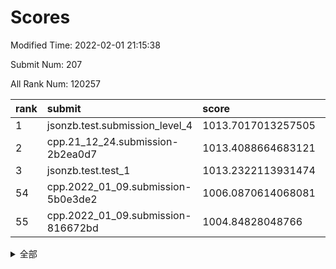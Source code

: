 # Scores

Modified Time: 2022-02-01 21:15:38

Submit Num: 207

All Rank Num: 120257

| rank |               submit               |       score        |       sigma        | pk_num |
| :--- | :--------------------------------- | :----------------- | :----------------- | :----- |
| 1    | jsonzb.test.submission_level_4     | 1013.7017013257505 | 0.8530542935336889 | 2321   |
| 2    | cpp.21_12_24.submission-2b2ea0d7   | 1013.4088664683121 | 0.8313083882407368 | 2321   |
| 3    | jsonzb.test.test_1                 | 1013.2322113931474 | 0.8195098060184123 | 2327   |
| 54   | cpp.2022_01_09.submission-5b0e3de2 | 1006.0870614068081 | 0.7093724236714251 | 2326   |
| 55   | cpp.2022_01_09.submission-816672bd | 1004.84828048766   | 0.7229491164775639 | 2323   |


<details>
<summary>全部</summary>

| rank |                 submit                 |       score        |       sigma        | pk_num |
| :--- | :------------------------------------- | :----------------- | :----------------- | :----- |
| 1    | jsonzb.test.submission_level_4         | 1013.7017013257505 | 0.8530542935336889 | 2321   |
| 2    | cpp.21_12_24.submission-2b2ea0d7       | 1013.4088664683121 | 0.8313083882407368 | 2321   |
| 3    | jsonzb.test.test_1                     | 1013.2322113931474 | 0.8195098060184123 | 2327   |
| 4    | gobigger.level_3.submission_level_3_18 | 1012.4050099742573 | 0.7965502813597541 | 2322   |
| 5    | gobigger.level_3.submission_level_3_25 | 1011.7354063343059 | 0.8125405588901693 | 2324   |
| 6    | gobigger.level_3.submission_level_3_39 | 1011.4073138223214 | 0.7810728473234029 | 2326   |
| 7    | gobigger.level_3.submission_level_3_13 | 1011.3624691587917 | 0.7801136432431417 | 2320   |
| 8    | gobigger.level_3.submission_level_3_44 | 1011.2176703810346 | 0.7828446446396139 | 2320   |
| 9    | gobigger.level_3.submission_level_3_2  | 1010.9747387408072 | 0.7791514882013356 | 2324   |
| 10   | gobigger.level_3.submission_level_3_49 | 1010.9712324928709 | 0.7665836763618218 | 2324   |
| 11   | gobigger.level_3.submission_level_3_17 | 1010.918943945897  | 0.7564001132232727 | 2321   |
| 12   | gobigger.level_3.submission_level_3_19 | 1010.8911308597627 | 0.7563747918259824 | 2322   |
| 13   | gobigger.level_3.submission_level_3_35 | 1010.8577096245923 | 0.7872611795494707 | 2325   |
| 14   | gobigger.level_3.submission_level_3_48 | 1010.6886588356147 | 0.7905322805869426 | 2323   |
| 15   | gobigger.level_3.submission_level_3_16 | 1010.681870273521  | 0.7501214477782902 | 2327   |
| 16   | gobigger.level_3.submission_level_3_32 | 1010.6802152789614 | 0.760341867226122  | 2319   |
| 17   | gobigger.level_3.submission_level_3_23 | 1010.6644887288263 | 0.7718753392049663 | 2329   |
| 18   | gobigger.level_3.submission_level_3_24 | 1010.5971261917805 | 0.7711485781857571 | 2319   |
| 19   | gobigger.level_3.submission_level_3_9  | 1010.4739386382987 | 0.7508149941607203 | 2325   |
| 20   | gobigger.level_3.submission_level_3_31 | 1010.4460630481258 | 0.7583325480005086 | 2329   |
| 21   | gobigger.level_3.submission_level_3_36 | 1010.4300654185096 | 0.7762942830604707 | 2320   |
| 22   | gobigger.level_3.submission_level_3_10 | 1010.2109373434866 | 0.7550864307958574 | 2330   |
| 23   | gobigger.level_3.submission_level_3_11 | 1010.164371458684  | 0.7608616258996522 | 2327   |
| 24   | gobigger.level_3.submission_level_3_14 | 1010.1564490957136 | 0.7420359131831461 | 2326   |
| 25   | gobigger.level_3.submission_level_3_37 | 1009.993147801869  | 0.7680890787358815 | 2319   |
| 26   | gobigger.level_3.submission_level_3_0  | 1009.9642393925132 | 0.7602868465257271 | 2326   |
| 27   | gobigger.level_3.submission_level_3_7  | 1009.8786296750577 | 0.748002860582273  | 2325   |
| 28   | gobigger.level_3.submission_level_3_40 | 1009.840494252142  | 0.7575614189319636 | 2326   |
| 29   | gobigger.level_3.submission_level_3_20 | 1009.8321028342646 | 0.7476537349873167 | 2322   |
| 30   | gobigger.level_3.submission_level_3_21 | 1009.6654564437376 | 0.764606007797198  | 2322   |
| 31   | gobigger.level_3.submission_level_3_43 | 1009.6489465814218 | 0.7637087133579539 | 2323   |
| 32   | gobigger.level_3.submission_level_3_33 | 1009.6164853169976 | 0.7328850119325945 | 2318   |
| 33   | gobigger.level_3.submission_level_3_26 | 1009.5854576209608 | 0.7436320729762752 | 2325   |
| 34   | gobigger.level_3.submission_level_3_12 | 1009.5599290091011 | 0.7612122224444557 | 2324   |
| 35   | gobigger.level_3.submission_level_3_5  | 1009.5549619881724 | 0.7557962945918033 | 2330   |
| 36   | gobigger.level_3.submission_level_3_29 | 1009.5294016132347 | 0.7585906854516776 | 2329   |
| 37   | gobigger.level_3.submission_level_3_46 | 1009.4942389301716 | 0.7597977379387708 | 2324   |
| 38   | gobigger.level_3.submission_level_3_45 | 1009.424789355578  | 0.7611617906686571 | 2324   |
| 39   | gobigger.level_3.submission_level_3_42 | 1009.4130727839893 | 0.7539784212715092 | 2326   |
| 40   | gobigger.level_3.submission_level_3_15 | 1009.4034361447581 | 0.7528611753478182 | 2324   |
| 41   | gobigger.level_3.submission_level_3_8  | 1009.3745509461672 | 0.7494577057384986 | 2326   |
| 42   | gobigger.level_3.submission_level_3_1  | 1009.2239949719407 | 0.7669725949684795 | 2326   |
| 43   | gobigger.level_3.submission_level_3_34 | 1008.9658111872062 | 0.7240707108721147 | 2324   |
| 44   | gobigger.level_3.submission_level_3_41 | 1008.9398913942465 | 0.7512213408774423 | 2327   |
| 45   | gobigger.level_3.submission_level_3_27 | 1008.9018985820622 | 0.750170287542703  | 2326   |
| 46   | gobigger.level_3.submission_level_3_28 | 1008.8798366794764 | 0.7484998988926117 | 2324   |
| 47   | gobigger.level_3.submission_level_3_30 | 1008.8179919052817 | 0.727585646950604  | 2325   |
| 48   | gobigger.level_3.submission_level_3_3  | 1008.7717500764566 | 0.7447545293048843 | 2322   |
| 49   | gobigger.level_3.submission_level_3_22 | 1008.6491587019626 | 0.7460919137678707 | 2328   |
| 50   | gobigger.level_3.submission_level_3_6  | 1008.6324496686473 | 0.7717302760520198 | 2325   |
| 51   | gobigger.level_3.submission_level_3_4  | 1008.4774795984221 | 0.741621186808818  | 2326   |
| 52   | gobigger.level_3.submission_level_3_47 | 1008.4577604743798 | 0.7580082164164406 | 2325   |
| 53   | gobigger.level_3.submission_level_3_38 | 1008.2045818596836 | 0.7586862906384753 | 2326   |
| 54   | cpp.2022_01_09.submission-5b0e3de2     | 1006.0870614068081 | 0.7093724236714251 | 2326   |
| 55   | cpp.2022_01_09.submission-816672bd     | 1004.84828048766   | 0.7229491164775639 | 2323   |
| 56   | gobigger.level_1.submission_level_1_40 | 1004.7698305203545 | 0.7400097253242122 | 2320   |
| 57   | gobigger.level_1.submission_level_1_36 | 1004.30974280615   | 0.7291341404802479 | 2327   |
| 58   | gobigger.level_1.submission_level_1_12 | 1004.297652205245  | 0.7235692456757902 | 2328   |
| 59   | gobigger.level_1.submission_level_1_2  | 1004.0917106484899 | 0.7114338605815833 | 2326   |
| 60   | gobigger.level_1.submission_level_1_29 | 1003.9168479948503 | 0.7094307610607007 | 2317   |
| 61   | gobigger.level_1.submission_level_1_18 | 1003.9008621415791 | 0.713007113713367  | 2323   |
| 62   | gobigger.level_1.submission_level_1_21 | 1003.8072458786854 | 0.7158030084236982 | 2323   |
| 63   | gobigger.level_1.submission_level_1_27 | 1003.7843577629784 | 0.7324782099074825 | 2323   |
| 64   | gobigger.level_1.submission_level_1_1  | 1003.7599578383418 | 0.7231159381124757 | 2321   |
| 65   | gobigger.level_1.submission_level_1_5  | 1003.7437000679768 | 0.7175717366733485 | 2323   |
| 66   | gobigger.level_1.submission_level_1_41 | 1003.7233736457036 | 0.7149472796843752 | 2327   |
| 67   | gobigger.level_1.submission_level_1_32 | 1003.7023166135442 | 0.7189141309042124 | 2322   |
| 68   | gobigger.level_1.submission_level_1_44 | 1003.5764887241966 | 0.7161768623918486 | 2320   |
| 69   | gobigger.level_1.submission_level_1_47 | 1003.5403644624087 | 0.7272489066092627 | 2325   |
| 70   | gobigger.level_1.submission_level_1_23 | 1003.5338592155791 | 0.7249710327541957 | 2326   |
| 71   | gobigger.level_1.submission_level_1_43 | 1003.5276144447325 | 0.7164029202013783 | 2325   |
| 72   | gobigger.level_1.submission_level_1_10 | 1003.5232924637152 | 0.7082832413828964 | 2323   |
| 73   | gobigger.level_1.submission_level_1_34 | 1003.3897372219684 | 0.7174459717061189 | 2322   |
| 74   | gobigger.level_1.submission_level_1_37 | 1003.3680468066138 | 0.711543649036966  | 2326   |
| 75   | gobigger.level_1.submission_level_1_13 | 1003.3491448769287 | 0.712428156103231  | 2322   |
| 76   | gobigger.level_1.submission_level_1_9  | 1003.3140171080561 | 0.7143252308254352 | 2324   |
| 77   | gobigger.level_1.submission_level_1_30 | 1003.2974813326197 | 0.7076369465609551 | 2326   |
| 78   | gobigger.level_1.submission_level_1_0  | 1003.2962819546988 | 0.7079521455855416 | 2323   |
| 79   | gobigger.level_1.submission_level_1_39 | 1003.2564243222621 | 0.7219488544988213 | 2326   |
| 80   | gobigger.level_1.submission_level_1_42 | 1003.2158152670004 | 0.7111829639323904 | 2317   |
| 81   | gobigger.level_1.submission_level_1_38 | 1003.178585209473  | 0.7092553651771352 | 2323   |
| 82   | gobigger.level_1.submission_level_1_24 | 1003.1495668972461 | 0.7240227416991953 | 2330   |
| 83   | gobigger.level_1.submission_level_1_26 | 1003.144225383881  | 0.7105160674836857 | 2325   |
| 84   | gobigger.level_1.submission_level_1_6  | 1003.1371000089894 | 0.7099137399707445 | 2323   |
| 85   | gobigger.level_1.submission_level_1_48 | 1003.1354380790666 | 0.7228119625653325 | 2327   |
| 86   | gobigger.level_1.submission_level_1_35 | 1003.1295487368783 | 0.7150668099469093 | 2322   |
| 87   | gobigger.level_1.submission_level_1_45 | 1003.0056487417163 | 0.712674061907561  | 2323   |
| 88   | gobigger.level_1.submission_level_1_16 | 1002.963028561686  | 0.721557189131232  | 2324   |
| 89   | gobigger.level_1.submission_level_1_11 | 1002.9510011321338 | 0.7091897486893034 | 2325   |
| 90   | gobigger.level_1.submission_level_1_22 | 1002.9492501047914 | 0.7227505157907057 | 2327   |
| 91   | gobigger.level_1.submission_level_1_14 | 1002.928842314393  | 0.7260940787977822 | 2326   |
| 92   | gobigger.level_1.submission_level_1_49 | 1002.8960379760387 | 0.7086429002584111 | 2320   |
| 93   | gobigger.level_1.submission_level_1_3  | 1002.8951742306082 | 0.6974865592212788 | 2327   |
| 94   | gobigger.level_1.submission_level_1_19 | 1002.8697604694245 | 0.7077345410207723 | 2319   |
| 95   | gobigger.level_1.submission_level_1_17 | 1002.8351632015438 | 0.7051944991614818 | 2331   |
| 96   | gobigger.level_1.submission_level_1_46 | 1002.7565858309399 | 0.7137516982881369 | 2328   |
| 97   | gobigger.level_1.submission_level_1_33 | 1002.6398314667754 | 0.7161777582849496 | 2321   |
| 98   | gobigger.level_1.submission_level_1_28 | 1002.5710972192227 | 0.7164057262549607 | 2326   |
| 99   | gobigger.level_1.submission_level_1_25 | 1002.518774379805  | 0.7117994103286885 | 2326   |
| 100  | gobigger.level_1.submission_level_1_4  | 1002.4112927382513 | 0.711505224330675  | 2326   |
| 101  | gobigger.level_1.submission_level_1_31 | 1002.2284520883545 | 0.7117335312526527 | 2322   |
| 102  | gobigger.level_1.submission_level_1_20 | 1002.1987237470554 | 0.7149317527443073 | 2326   |
| 103  | gobigger.level_1.submission_level_1_15 | 1002.1314758250342 | 0.7133470408677668 | 2320   |
| 104  | gobigger.level_1.submission_level_1_7  | 1001.3820671081816 | 0.721806753668996  | 2324   |
| 105  | gobigger.level_1.submission_level_1_8  | 1001.3114360605057 | 0.7063914426007923 | 2326   |
| 106  | gobigger.random.submission_random_46   | 997.6247591683039  | 0.7263497455909624 | 2320   |
| 107  | gobigger.random.submission_random_36   | 997.4064375147002  | 0.7018903131598518 | 2323   |
| 108  | gobigger.random.submission_random_14   | 997.2038723808693  | 0.7052091614753728 | 2323   |
| 109  | gobigger.random.submission_random_10   | 996.9819742866868  | 0.7124925847229359 | 2323   |
| 110  | gobigger.random.submission_random_32   | 996.9793028728183  | 0.7123652406464086 | 2321   |
| 111  | gobigger.random.submission_random_23   | 996.8086439615156  | 0.7182551556680735 | 2321   |
| 112  | gobigger.random.submission_random_18   | 996.7877475876824  | 0.6923198950823065 | 2326   |
| 113  | gobigger.random.submission_random_5    | 996.7452440420519  | 0.7173845616953914 | 2325   |
| 114  | gobigger.random.submission_random_7    | 996.7343582245949  | 0.6993218909470155 | 2322   |
| 115  | gobigger.random.submission_random_24   | 996.7011613397002  | 0.7104843328121306 | 2317   |
| 116  | gobigger.random.submission_random_37   | 996.3412127797258  | 0.7068028323160113 | 2324   |
| 117  | gobigger.random.submission_random_20   | 996.3150191235113  | 0.7036808862461242 | 2322   |
| 118  | gobigger.random.submission_random_43   | 996.2718703514097  | 0.7017584963522577 | 2325   |
| 119  | gobigger.random.submission_random_1    | 996.1849752097662  | 0.7070764093127236 | 2323   |
| 120  | gobigger.random.submission_random_33   | 996.1570763991302  | 0.7103132981750417 | 2324   |
| 121  | gobigger.random.submission_random_42   | 996.1460014101687  | 0.7119533529441407 | 2323   |
| 122  | gobigger.random.submission_random_4    | 996.144767920363   | 0.716769680375064  | 2321   |
| 123  | gobigger.random.submission_random_26   | 996.1290197948348  | 0.7101127884566304 | 2329   |
| 124  | gobigger.random.submission_random_11   | 996.0906343369038  | 0.7159105984013533 | 2322   |
| 125  | gobigger.random.submission_random_0    | 995.9673326870685  | 0.699204540812962  | 2323   |
| 126  | gobigger.random.submission_random_44   | 995.9457202951265  | 0.7253326019246782 | 2327   |
| 127  | gobigger.random.submission_random_41   | 995.9257630712436  | 0.6989617599183865 | 2324   |
| 128  | gobigger.random.submission_random_16   | 995.8938647467504  | 0.7101316133034009 | 2320   |
| 129  | gobigger.random.submission_random_49   | 995.8170885677721  | 0.7134747217191402 | 2324   |
| 130  | gobigger.random.submission_random_29   | 995.8133795056433  | 0.7084693871527026 | 2322   |
| 131  | gobigger.random.submission_random_47   | 995.7901161328995  | 0.7041211135269095 | 2322   |
| 132  | gobigger.random.submission_random_30   | 995.7874149323802  | 0.7196260437702734 | 2320   |
| 133  | gobigger.random.submission_random_39   | 995.7239884494883  | 0.7024743990197433 | 2326   |
| 134  | gobigger.random.submission_random_27   | 995.7229988209066  | 0.7202444898382804 | 2325   |
| 135  | gobigger.random.submission_random_17   | 995.6831617830754  | 0.7218441601104095 | 2326   |
| 136  | gobigger.random.submission_random_19   | 995.681838369417   | 0.7045578526215168 | 2321   |
| 137  | gobigger.random.submission_random_31   | 995.6716838235153  | 0.7252948933285752 | 2321   |
| 138  | gobigger.random.submission_random_12   | 995.6489901055054  | 0.7160698319420884 | 2323   |
| 139  | gobigger.random.submission_random_3    | 995.639181241188   | 0.7134215028214591 | 2324   |
| 140  | gobigger.random.submission_random_2    | 995.5926800636303  | 0.7101892263925236 | 2325   |
| 141  | gobigger.random.submission_random_45   | 995.5121541906933  | 0.7195282517403726 | 2323   |
| 142  | gobigger.random.submission_random_38   | 995.4302236111556  | 0.7144492283570082 | 2322   |
| 143  | gobigger.random.submission_random_40   | 995.4109411843621  | 0.7274103678857837 | 2322   |
| 144  | gobigger.random.submission_random_25   | 995.4073408430072  | 0.7169258481710711 | 2322   |
| 145  | gobigger.random.submission_random_35   | 995.3879205628081  | 0.7033508834847504 | 2324   |
| 146  | gobigger.random.submission_random_22   | 995.3846722169629  | 0.7148184849890442 | 2321   |
| 147  | gobigger.random.submission_random_15   | 995.3750336670279  | 0.7272490600308336 | 2325   |
| 148  | gobigger.random.submission_random_6    | 995.3136709316321  | 0.7100714833479124 | 2326   |
| 149  | gobigger.random.submission_random_48   | 995.3094374021794  | 0.7267757684630891 | 2321   |
| 150  | gobigger.random.submission_random_8    | 995.2191160564395  | 0.7286984087268881 | 2325   |
| 151  | gobigger.random.submission_random_28   | 995.2123275590607  | 0.7173629433321875 | 2326   |
| 152  | gobigger.random.submission_random_34   | 995.1365719964926  | 0.7251284391988385 | 2324   |
| 153  | gobigger.random.submission_random_13   | 994.6730169562567  | 0.7236923372109592 | 2323   |
| 154  | gobigger.random.submission_random_21   | 994.4292734331176  | 0.7140440147471423 | 2321   |
| 155  | gobigger.random.submission_random_9    | 994.404920132424   | 0.7245062141561194 | 2323   |
| 156  | gobigger.level_2.submission_level_2_6  | 993.6997021036233  | 0.7262536785485053 | 2325   |
| 157  | gobigger.level_2.submission_level_2_37 | 993.3200803035935  | 0.7406610395214909 | 2323   |
| 158  | gobigger.level_2.submission_level_2_49 | 993.1858413728123  | 0.7244552981728667 | 2322   |
| 159  | gobigger.level_2.submission_level_2_38 | 993.0231963547218  | 0.7324549997401144 | 2323   |
| 160  | gobigger.level_2.submission_level_2_1  | 992.9805954440516  | 0.7262746086238591 | 2319   |
| 161  | gobigger.level_2.submission_level_2_48 | 992.944661231538   | 0.7247655986188489 | 2324   |
| 162  | gobigger.level_2.submission_level_2_2  | 992.896319593171   | 0.7337872374321677 | 2325   |
| 163  | gobigger.level_2.submission_level_2_25 | 992.7672651958335  | 0.7479350120604217 | 2325   |
| 164  | gobigger.level_2.submission_level_2_26 | 992.723987039193   | 0.7511679015166515 | 2323   |
| 165  | gobigger.level_2.submission_level_2_27 | 992.6405383392147  | 0.7398289602086671 | 2326   |
| 166  | gobigger.level_2.submission_level_2_17 | 992.6332509748349  | 0.7298391352287915 | 2321   |
| 167  | gobigger.level_2.submission_level_2_21 | 992.5654085497831  | 0.7610353684984441 | 2321   |
| 168  | gobigger.level_2.submission_level_2_44 | 992.5647966990683  | 0.7476064355687765 | 2322   |
| 169  | gobigger.level_2.submission_level_2_34 | 992.5496777738075  | 0.7381980661276497 | 2326   |
| 170  | gobigger.level_2.submission_level_2_5  | 992.4919478520164  | 0.7373884342895429 | 2327   |
| 171  | gobigger.level_2.submission_level_2_23 | 992.4261800657828  | 0.7360519999617381 | 2326   |
| 172  | gobigger.level_2.submission_level_2_8  | 992.3715834437493  | 0.759211386238225  | 2329   |
| 173  | gobigger.level_2.submission_level_2_18 | 992.3595796756867  | 0.7655912489256703 | 2321   |
| 174  | gobigger.level_2.submission_level_2_15 | 992.3566130474393  | 0.73008355501787   | 2324   |
| 175  | gobigger.level_2.submission_level_2_39 | 992.3468894153061  | 0.7475735496270054 | 2324   |
| 176  | gobigger.level_2.submission_level_2_45 | 992.3385436425528  | 0.7329275175596565 | 2325   |
| 177  | gobigger.level_2.submission_level_2_31 | 992.3117562085596  | 0.7470603384790666 | 2321   |
| 178  | gobigger.level_2.submission_level_2_41 | 992.2991804548868  | 0.7479658713795065 | 2328   |
| 179  | gobigger.level_2.submission_level_2_40 | 992.1724133849604  | 0.748308599541713  | 2325   |
| 180  | gobigger.level_2.submission_level_2_36 | 992.1489795488985  | 0.744927250245033  | 2327   |
| 181  | gobigger.level_2.submission_level_2_24 | 992.144620830645   | 0.738125590328895  | 2323   |
| 182  | gobigger.level_2.submission_level_2_35 | 992.103924620454   | 0.7552010701043147 | 2326   |
| 183  | gobigger.level_2.submission_level_2_0  | 992.0733475061593  | 0.740740438383632  | 2327   |
| 184  | gobigger.level_2.submission_level_2_28 | 992.0312774296709  | 0.7438470718670362 | 2322   |
| 185  | gobigger.level_2.submission_level_2_46 | 991.9495872768132  | 0.7474350982375948 | 2318   |
| 186  | gobigger.level_2.submission_level_2_33 | 991.9358872782789  | 0.746531065606384  | 2324   |
| 187  | gobigger.level_2.submission_level_2_30 | 991.8869788563707  | 0.7398361880974509 | 2328   |
| 188  | gobigger.level_2.submission_level_2_4  | 991.7818217245479  | 0.7270891550684181 | 2327   |
| 189  | gobigger.level_2.submission_level_2_22 | 991.7006848162583  | 0.749081141980625  | 2330   |
| 190  | gobigger.level_2.submission_level_2_3  | 991.6753672021474  | 0.7644677579042312 | 2324   |
| 191  | gobigger.level_2.submission_level_2_19 | 991.5428523706308  | 0.7517319138446903 | 2323   |
| 192  | gobigger.level_2.submission_level_2_29 | 991.4539409268787  | 0.7629562275786617 | 2328   |
| 193  | gobigger.level_2.submission_level_2_16 | 991.363625822063   | 0.7584309230285182 | 2327   |
| 194  | gobigger.level_2.submission_level_2_32 | 991.3006207711946  | 0.7446257906982736 | 2321   |
| 195  | gobigger.level_2.submission_level_2_14 | 991.294585019108   | 0.7544395701395441 | 2322   |
| 196  | gobigger.level_2.submission_level_2_11 | 991.2902972640342  | 0.7493090558885862 | 2325   |
| 197  | gobigger.level_2.submission_level_2_43 | 991.2459063579131  | 0.7637587510882307 | 2325   |
| 198  | gobigger.level_2.submission_level_2_20 | 991.1736273812315  | 0.7541877622515173 | 2323   |
| 199  | gobigger.level_2.submission_level_2_12 | 991.0248465950108  | 0.7478878095096988 | 2323   |
| 200  | gobigger.level_2.submission_level_2_42 | 990.9719584388256  | 0.7606709989558911 | 2320   |
| 201  | gobigger.level_2.submission_level_2_9  | 990.9401322659791  | 0.7502722973380552 | 2319   |
| 202  | gobigger.level_2.submission_level_2_10 | 990.9243671208432  | 0.7557196774329029 | 2322   |
| 203  | gobigger.level_2.submission_level_2_13 | 990.4284162467721  | 0.771651684552438  | 2322   |
| 204  | gobigger.level_2.submission_level_2_47 | 990.0165934050939  | 0.7588665438004454 | 2326   |
| 205  | gobigger.level_2.submission_level_2_7  | 990.0023533499052  | 0.7760161148664111 | 2321   |
| 206  | gobigger.none.submission_none_1        | 978.6381549552849  | 1.2624627689936405 | 2318   |
| 207  | gobigger.none.submission_none_0        | 977.1103567861497  | 1.3389252346933394 | 2321   |

</details>